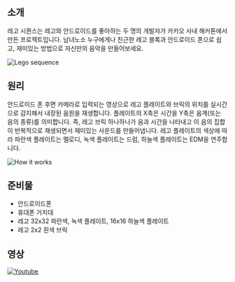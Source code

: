 ## 소개
레고 시퀀스는 레고와 안드로이드를 좋아하는 두 명의 개발자가 카카오 사내 해커톤에서 만든 프로젝트입니다. 남녀노소 누구에게나 친근한 레고 블록과 안드로이드 폰으로 쉽고, 재미있는 방법으로 자신만의 음악을 만들어보세요.

<img alt="Lego sequence" src="https://dl.dropboxusercontent.com/u/539401/lego-metrix/lego_sequence.jpg" />
 
## 원리
안드로이드 폰 후면 카메라로 입력되는 영상으로 레고 플레이트와 브릭의 위치를 실시간으로 감지해서 내장된 음원을 재생합니다. 플레이트의 X축은 시간을 Y축은 음계(또는 음의 종류)를 의미합니다. 즉, 레고 브릭 하나하나가 음과 시간을 나타내고 이 음의 집합이 반복적으로 재생되면서 재미있는 사운드를 만들어냅니다. 레고 플레이트의 색상에 따라 파란색 플레이트는 멜로디, 녹색 플레이트는 드럼, 하늘색 플레이트는 EDM을 연주합니다.

<img alt="How it works" src="https://dl.dropboxusercontent.com/u/539401/lego-metrix/lego-sequence-works.png" />

## 준비물
 * 안드로이드폰
 * 휴대폰 거치대
 * 레고 32x32 파란색, 녹색 플레이트, 16x16 하늘색 플레이트
 * 레고 2x2 흰색 브릭 

## 영상
[![Youtube](https://dl.dropboxusercontent.com/u/539401/lego-metrix/lego-sequence-youtube.png)](http://www.youtube.com/watch?v=JzAZxlA0CNs)


